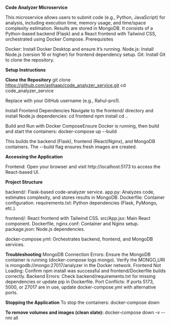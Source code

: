 ******Code Analyzer Microservice******

This microservice allows users to submit code (e.g., Python, JavaScript) for analysis, including execution time, memory usage, and time/space complexity estimation. Results are stored in MongoDB. It consists of a Python-based backend (Flask) and a React frontend with Tailwind CSS, orchestrated using Docker Compose.
Prerequisites

Docker: Install Docker Desktop and ensure it’s running.
Node.js: Install Node.js (version 16 or higher) for frontend dependency setup.
Git: Install Git to clone the repository.

****Setup Instructions****

**Clone the Repository**
git clone https://github.com/asthaap/code_analyzer_service.git
cd code_analyzer_service

Replace <your-username> with your GitHub username (e.g., Rahul-pro1).

Install Frontend Dependencies Navigate to the frontend/ directory and install Node.js dependencies:
cd frontend
npm install
cd ..


Build and Run with Docker ComposeEnsure Docker is running, then build and start the containers:
docker-compose up --build


This builds the backend (Flask), frontend (React/Nginx), and MongoDB containers.
The --build flag ensures fresh images are created.



**Accessing the Application**

Frontend: Open your browser and visit http://localhost:5173 to access the React-based UI.


**Project Structure**

backend/: Flask-based code-analyzer service.
app.py: Analyzes code, estimates complexity, and stores results in MongoDB.
Dockerfile: Container configuration.
requirements.txt: Python dependencies (Flask, PyMongo, etc.).


frontend/: React frontend with Tailwind CSS.
src/App.jsx: Main React component.
Dockerfile, nginx.conf: Container and Nginx setup.
package.json: Node.js dependencies.


docker-compose.yml: Orchestrates backend, frontend, and MongoDB services.

**Troubleshooting**
MongoDB Connection Errors: Ensure the MongoDB container is running (docker-compose logs mongo). Verify the MONGO_URI is mongodb://mongo:27017/analyzer in the Docker network.
Frontend Not Loading: Confirm npm install was successful and frontend/Dockerfile builds correctly.
Backend Errors: Check backend/requirements.txt for missing dependencies or update pip in Dockerfile.
Port Conflicts: If ports 5173, 5000, or 27017 are in use, update docker-compose.yml with alternative ports.

**Stopping the Application**
To stop the containers:
docker-compose down

**To remove volumes and images (clean slate):**
docker-compose down -v --rmi all

